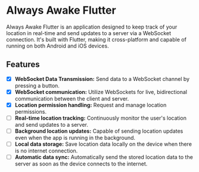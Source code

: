 # Always Awake Flutter

Always Awake Flutter is an application designed to keep track of your location in real-time and send updates to a server via a WebSocket connection. It's built with Flutter, making it cross-platform and capable of running on both Android and iOS devices.

## Features

- [x] **WebSocket Data Transmission:** Send data to a WebSocket channel by pressing a button.
- [x] **WebSocket communication:** Utilize WebSockets for live, bidirectional communication between the client and server.
- [x] **Location permission handling:** Request and manage location permissions.
- [ ] **Real-time location tracking:** Continuously monitor the user's location and send updates to a server.
- [ ] **Background location updates:** Capable of sending location updates even when the app is running in the background.
- [ ] **Local data storage:** Save location data locally on the device when there is no internet connection.
- [ ] **Automatic data sync:** Automatically send the stored location data to the server as soon as the device connects to the internet.
